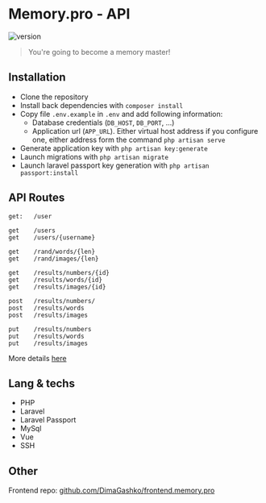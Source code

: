 # Memory.pro - API

![version](https://img.shields.io/badge/version-0.0.02%20(sketch)-145a46)

> You're going to become a memory master!

## Installation

- Clone the repository
- Install back dependencies with `composer install`
- Copy file `.env.example` in `.env` and add following information:
  - Database credentials (`DB_HOST`, `DB_PORT`, ...)
  - Application url (`APP_URL`). Either virtual host address if you configure one, either address form the command `php artisan serve`
- Generate application key with `php artisan key:generate`
- Launch migrations with `php artisan migrate`
- Launch laravel passport key generation with `php artisan passport:install`

## API Routes

```text
get:   /user

get    /users
get    /users/{username}

get    /rand/words/{len}
get    /rand/images/{len}

get    /results/numbers/{id}
get    /results/words/{id}
get    /results/images/{id}

post   /results/numbers/
post   /results/words
post   /results/images

put    /results/numbers
put    /results/words
put    /results/images
```

More details [here](./routes/api.php)

## Lang & techs

- PHP
- Laravel
- Laravel Passport
- MySql
- Vue
- SSH

## Other

Frontend repo: [github.com/DimaGashko/frontend.memory.pro](https://github.com/DimaGashko/frontend.memory.pro)
